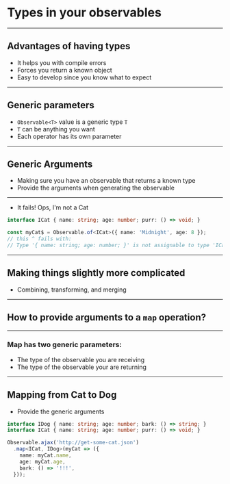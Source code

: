 # Types in your observables

---

## Advantages of having types

- It helps you with compile errors
- Forces you return a known object
- Easy to develop since you know what to expect

---

## Generic parameters

- `Observable<T>` value is a generic type `T`
- `T` can be anything you want
- Each operator has its own parameter

---

## Generic Arguments

- Making sure you have an observable that returns a known type
- Provide the arguments when generating the observable

---

- It fails! Ops, I'm not a Cat

```ts
interface ICat { name: string; age: number; purr: () => void; }

const myCat$ = Observable.of<ICat>({ name: 'Midnight', age: 8 });
// this ^ fails with:
// Type '{ name: string; age: number; }' is not assignable to type 'ICat'.
```

---

## Making things slightly more complicated

- Combining, transforming, and merging

---

## How to provide arguments to a `map` operation?

---

### Map has two generic parameters:

- The type of the observable you are receiving
- The type of the observable your are returning

---

## Mapping from Cat to Dog

- Provide the generic arguments

```ts
interface IDog { name: string; age: number; bark: () => string; }
interface ICat { name: string; age: number; purr: () => void; }

Observable.ajax('http://get-some-cat.json')
  .map<ICat, IDog>(myCat => ({
    name: myCat.name,
    age: myCat.age,
    bark: () => '!!!',
  }));

```

